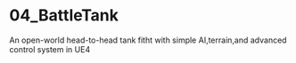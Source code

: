 # 04_BattleTank
An open-world head-to-head tank fitht with simple AI,terrain,and advanced control system in UE4
